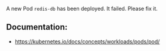 
A new Pod `redis-db` has been deployed. It failed. 
Please fix it.

## Documentation:
- https://kubernetes.io/docs/concepts/workloads/pods/pod/
